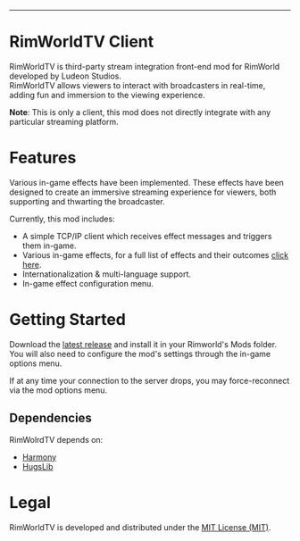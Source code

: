 ---

# RimWorldTV Client
RimWorldTV is third-party stream integration front-end mod for RimWorld developed by Ludeon Studios.  
RimWorldTV allows viewers to interact with broadcasters in real-time, adding fun and immersion to the viewing experience.

**Note**: This is only a client, this mod does not directly integrate with any particular streaming platform.

# Features
Various in-game effects have been implemented. These effects have been designed to create an immersive streaming experience for viewers, both supporting and thwarting the broadcaster.

Currently, this mod includes:

- A simple TCP/IP client which receives effect messages and triggers them in-game.
- Various in-game effects, for a full list of effects and their outcomes [click here](https://github.com/RimWorldTV/RimWorldTV/blob/main/Docs/Effect%20List.md).
- Internationalization & multi-language support.
- In-game effect configuration menu.

# Getting Started
Download the [latest release](https://github.com/JacobPersi/RimWorldTV/releases/tag/0.0.1) and install it in your Rimworld's Mods folder. You will also need to configure the mod's settings through the in-game options menu.

If at any time your connection to the server drops, you may force-reconnect via the mod options menu. 

## Dependencies
RimWolrdTV depends on:
- [Harmony](https://github.com/pardeike/HarmonyRimWorld/)
- [HugsLib](https://github.com/UnlimitedHugs/RimworldHugsLib)

# Legal
RimWorldTV is developed and distributed under the [MIT License (MIT)](https://github.com/RimWorldTV/RimWorldTV/blob/main/LICENSE).
